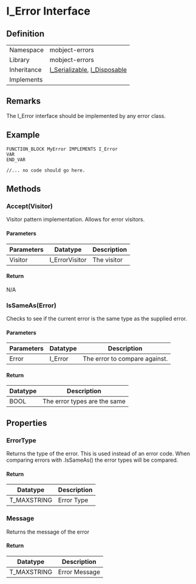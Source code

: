 # I_Error Interface

## Definition

|             |                                                                                                                                  |
| ----------- | -------------------------------------------------------------------------------------------------------------------------------- |
| Namespace   | mobject-errors                                                                                                                   |
| Library     | mobject-errors                                                                                                                   |
| Inheritance | [I_Serializable](http://serializable.mobject.org/#/I_Serializable), [I_Disposable](http://disposable.mobject.org/#/I_Disposable) |
| Implements  |                                                                                                                                  |

## Remarks

The I_Error interface should be implemented by any error class.

## Example

```declaration
FUNCTION_BLOCK MyError IMPLEMENTS I_Error
VAR
END_VAR
```

```body
//... no code should go here.
```

## Methods

### Accept(Visitor)

Visitor pattern implementation. Allows for error visitors.

#### Parameters

| Parameters | Datatype       | Description |
| ---------- | -------------- | ----------- |
| Visitor    | I_ErrorVisitor | The visitor |

#### Return

N/A

### IsSameAs(Error)

Checks to see if the current error is the same type as the supplied error.

#### Parameters

| Parameters | Datatype | Description                   |
| ---------- | -------- | ----------------------------- |
| Error      | I_Error  | The error to compare against. |

#### Return

| Datatype | Description                  |
| -------- | ---------------------------- |
| BOOL     | The error types are the same |

## Properties

### ErrorType

Returns the type of the error. This is used instead of an error code. When comparing errors with .IsSameAs() the error types will be compared.

#### Return

| Datatype    | Description |
| ----------- | ----------- |
| T_MAXSTRING | Error Type  |

### Message

Returns the message of the error

#### Return

| Datatype    | Description   |
| ----------- | ------------- |
| T_MAXSTRING | Error Message |
